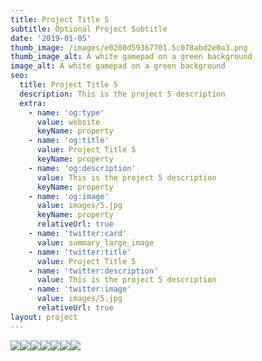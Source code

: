 ```yaml
---
title: Project Title 5
subtitle: Optional Project Subtitle
date: '2019-01-05'
thumb_image: /images/e0208d59367701.5c078abd2e0a3.png
thumb_image_alt: A white gamepad on a green background
image_alt: A white gamepad on a green background
seo:
  title: Project Title 5
  description: This is the project 5 description
  extra:
    - name: 'og:type'
      value: website
      keyName: property
    - name: 'og:title'
      value: Project Title 5
      keyName: property
    - name: 'og:description'
      value: This is the project 5 description
      keyName: property
    - name: 'og:image'
      value: images/5.jpg
      keyName: property
      relativeUrl: true
    - name: 'twitter:card'
      value: summary_large_image
    - name: 'twitter:title'
      value: Project Title 5
    - name: 'twitter:description'
      value: This is the project 5 description
    - name: 'twitter:image'
      value: images/5.jpg
      relativeUrl: true
layout: project
---
```

![](/images/e0208d59367701.5c078abd2e0a3-57789866.png)![](/images/e6704159367701.5c078abd2f484.png)![](/images/b2604159367701.5c078abd31393.png)![](/images/178de759367701.5c078abd2d7e1.png)![](/images/9974f159367701.5c078abd2fe2d-bc97a117.png)![](/images/a300a759367701.5c078abd2ec2d.png)![](/images/32d71d59367701.5c078abd3095e.png)
